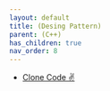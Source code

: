 ```yaml
---
layout: default
title: (Desing Pattern)
parent: (C++)
has_children: true
nav_order: 8
---
```


* [Clone Code ✌️](https://github.com/Arthur880708/CppDesignPatterns)